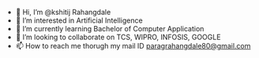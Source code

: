 - 👋 Hi, I’m @kshitij Rahangdale
- 👀 I’m interested in Artificial Intelligence
- 🌱 I’m currently learning Bachelor of Computer Application
- 💞️ I’m looking to collaborate on TCS, WIPRO, INFOSIS, GOOGLE
- 📫 How to reach me thorugh my mail ID paragrahangdale80@gmail.com

<!---
kshitijr15/kshitijr15 is a ✨ special ✨ repository because its `README.md` (this file) appears on your GitHub profile.
You can click the Preview link to take a look at your changes.
--->
